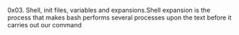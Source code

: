 0x03. Shell, init files, variables and expansions.Shell expansion is the process that makes  bash performs several processes upon the text before it carries out our command
